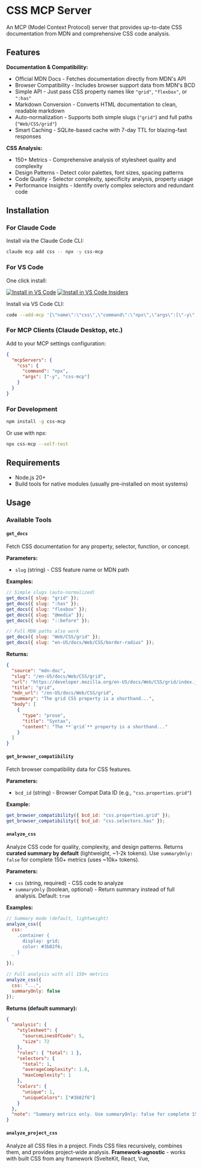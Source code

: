 # CSS MCP Server

An MCP (Model Context Protocol) server that provides up-to-date CSS documentation from MDN and comprehensive CSS code analysis.

## Features

**Documentation & Compatibility:**

- Official MDN Docs - Fetches documentation directly from MDN's API
- Browser Compatibility - Includes browser support data from MDN's BCD
- Simple API - Just pass CSS property names like `"grid"`, `"flexbox"`, or `":has"`
- Markdown Conversion - Converts HTML documentation to clean, readable markdown
- Auto-normalization - Supports both simple slugs (`"grid"`) and full paths (`"Web/CSS/grid"`)
- Smart Caching - SQLite-based cache with 7-day TTL for blazing-fast responses

**CSS Analysis:**

- 150+ Metrics - Comprehensive analysis of stylesheet quality and complexity
- Design Patterns - Detect color palettes, font sizes, spacing patterns
- Code Quality - Selector complexity, specificity analysis, property usage
- Performance Insights - Identify overly complex selectors and redundant code

## Installation

### For Claude Code

Install via the Claude Code CLI:

```bash
claude mcp add css -- npx -y css-mcp
```

### For VS Code 

One click install:

[![Install in VS Code](https://img.shields.io/badge/VS_Code-Install_Server-0098FF?style=flat-square&logo=visualstudiocode&logoColor=white)](https://vscode.dev/redirect/mcp/install?name=css&config=%7B%22name%22%3A%22css-mcp%22%2C%22command%22%3A%22npx%22%2C%22args%22%3A%5B%22-y%22%2C%22css-mcp%22%5D%2C%22env%22%3A%7B%7D%7D)
[![Install in VS Code Insiders](https://img.shields.io/badge/VS_Code_Insiders-Install_Server-24bfa5?style=flat-square&logo=visualstudiocode&logoColor=white)](https://insiders.vscode.dev/redirect/mcp/install?name=css&config=%7B%22name%22%3A%22css%22%2C%22command%22%3A%22npx%22%2C%22args%22%3A%5B%22-y%22%2C%22css-mcp%22%5D%2C%22env%22%3A%7B%7D%7D&quality=insiders)

Install via VS Code CLI:

```bash
code --add-mcp '{\"name\":\"css\",\"command\":\"npx\",\"args\":[\"-y\",\"css-mcp\"],\"env\":{}}'
```

### For MCP Clients (Claude Desktop, etc.)

Add to your MCP settings configuration:

```json
{
  "mcpServers": {
    "css": {
      "command": "npx",
      "args": ["-y", "css-mcp"]
    }
  }
}
```

### For Development

```bash
npm install -g css-mcp
```

Or use with npx:

```bash
npx css-mcp --self-test
```

## Requirements

- Node.js 20+
- Build tools for native modules (usually pre-installed on most systems)

## Usage

### Available Tools

#### `get_docs`

Fetch CSS documentation for any property, selector, function, or concept.

**Parameters:**

- `slug` (string) - CSS feature name or MDN path

**Examples:**

```javascript
// Simple slugs (auto-normalized)
get_docs({ slug: "grid" });
get_docs({ slug: ":has" });
get_docs({ slug: "flexbox" });
get_docs({ slug: "@media" });
get_docs({ slug: "::before" });

// Full MDN paths also work
get_docs({ slug: "Web/CSS/grid" });
get_docs({ slug: "en-US/docs/Web/CSS/border-radius" });
```

**Returns:**

```json
{
  "source": "mdn-doc",
  "slug": "/en-US/docs/Web/CSS/grid",
  "url": "https://developer.mozilla.org/en-US/docs/Web/CSS/grid/index.json",
  "title": "grid",
  "mdn_url": "/en-US/docs/Web/CSS/grid",
  "summary": "The grid CSS property is a shorthand...",
  "body": [
    {
      "type": "prose",
      "title": "Syntax",
      "content": "The **`grid`** property is a shorthand..."
    }
  ]
}
```

#### `get_browser_compatibility`

Fetch browser compatibility data for CSS features.

**Parameters:**

- `bcd_id` (string) - Browser Compat Data ID (e.g., `"css.properties.grid"`)

**Example:**

```javascript
get_browser_compatibility({ bcd_id: "css.properties.grid" });
get_browser_compatibility({ bcd_id: "css.selectors.has" });
```

#### `analyze_css`

Analyze CSS code for quality, complexity, and design patterns. Returns **curated summary by default** (lightweight, ~1-2k tokens). Use `summaryOnly: false` for complete 150+ metrics (uses ~10k+ tokens).

**Parameters:**

- `css` (string, required) - CSS code to analyze
- `summaryOnly` (boolean, optional) - Return summary instead of full analysis. Default: `true`

**Examples:**

```javascript
// Summary mode (default, lightweight)
analyze_css({
  css: `
    .container {
      display: grid;
      color: #3b82f6;
    }
  `
});

// Full analysis with all 150+ metrics
analyze_css({
  css: "...",
  summaryOnly: false
});
```

**Returns (default summary):**

```json
{
  "analysis": {
    "stylesheet": {
      "sourceLinesOfCode": 5,
      "size": 72
    },
    "rules": { "total": 1 },
    "selectors": {
      "total": 1,
      "averageComplexity": 1.0,
      "maxComplexity": 1
    },
    "colors": {
      "unique": 1,
      "uniqueColors": ["#3b82f6"]
    }
  },
  "note": "Summary metrics only. Use summaryOnly: false for complete 150+ metrics."
}
```

#### `analyze_project_css`

Analyze all CSS files in a project. Finds CSS files recursively, combines them, and provides project-wide analysis. **Framework-agnostic** - works with built CSS from any framework (SvelteKit, React, Vue, 
